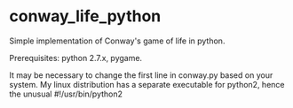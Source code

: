 conway_life_python
==================

Simple implementation of Conway's game of life in python.

Prerequisites: python 2.7.x, pygame.

It may be necessary to change the first line in conway.py based on your system.  My linux distribution has a separate executable for python2, hence the unusual #!/usr/bin/python2
